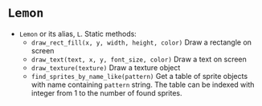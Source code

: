# `Lemon`
- `Lemon` or its alias, `L`. Static methods:
  - `draw_rect_fill(x, y, width, height, color)` Draw a rectangle on screen
  - `draw_text(text, x, y, font_size, color)` Draw a text on screen
  - `draw_texture(texture)` Draw a texture object
  - `find_sprites_by_name_like(pattern)` Get a table of sprite objects with name containing `pattern` string. The table can be indexed with integer from 1 to the number of found sprites.